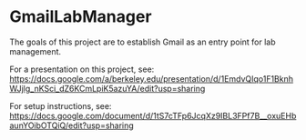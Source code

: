 # GmailLabManager

The goals of this project are to establish Gmail as an entry point for lab management. 

For a presentation on this project, see: https://docs.google.com/a/berkeley.edu/presentation/d/1EmdvQIqo1F1BknhWJjlg_nKSci_dZ6KCmLpiK5azuYA/edit?usp=sharing

For setup instructions, see:
https://docs.google.com/document/d/1tS7cTFp6JcqXz9IBL3FPf7B__oxuEHbaunYOibOTQiQ/edit?usp=sharing
